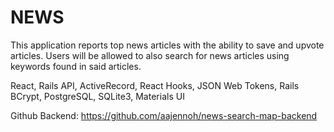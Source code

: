 # NEWS

This application reports top news articles with the ability to save and upvote articles. Users will be allowed to also search for news articles using keywords found in said articles.


React, Rails API, ActiveRecord, React Hooks, JSON Web Tokens, Rails BCrypt, PostgreSQL, SQLite3, Materials UI

Github Backend: https://github.com/aajennoh/news-search-map-backend
